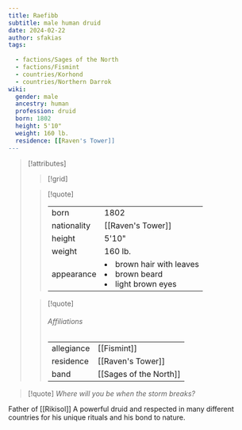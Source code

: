 ```yaml
---
title: Raefibb
subtitle: male human druid
date: 2024-02-22
author: sfakias
tags:
  
  - factions/Sages of the North
  - factions/Fismint
  - countries/Korhond
  - countries/Northern Darrok
wiki:
  gender: male
  ancestry: human
  profession: druid
  born: 1802
  height: 5'10"
  weight: 160 lb.
  residence: [[Raven's Tower]]
---
```

> [!attributes] 
> > [!grid]
> >
> > 
> 
> > [!quote]
> >
> > | | |
> > | --- | --- |
> > | born | 1802 |
> > | nationality | [[Raven's Tower]] |
> > | height | 5'10" |
> > | weight | 160 lb. |
> > | appearance | <li>brown hair with leaves</li><li>brown beard</li><li>light brown eyes</li> |
>
> > [!quote]
> > 
> > ###### Affiliations
> > | | |
> > | --- | --- |
> > | allegiance | [[Fismint]] |
> > | residence | [[Raven's Tower]] |
> > | band | [[Sages of the North]] |

> [!quote] 
> *Where will you be when the storm breaks?*

Father of [[Rikisol]]
A powerful druid and respected in many different countries for his unique rituals and his bond to nature.